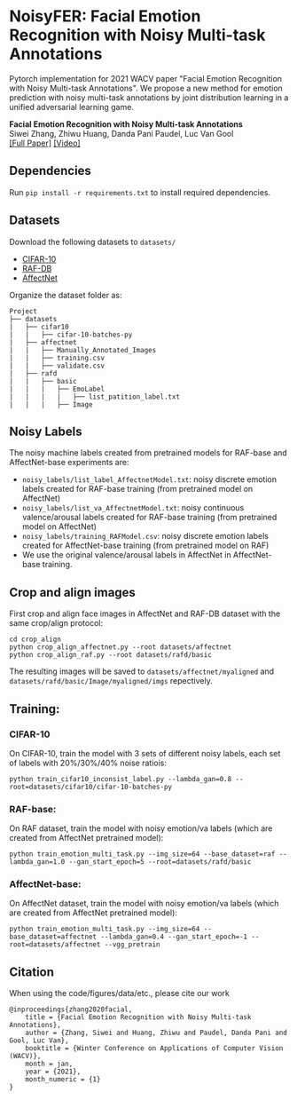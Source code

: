 # NoisyFER: Facial Emotion Recognition with Noisy Multi-task Annotations
Pytorch implementation for 2021 WACV paper "Facial Emotion Recognition with Noisy Multi-task Annotations".
We propose a new method for emotion prediction with noisy multi-task annotations 
by joint distribution learning
in a unified adversarial learning game.

**Facial Emotion Recognition with Noisy Multi-task Annotations** <br>
Siwei Zhang, Zhiwu Huang, Danda Pani Paudel, Luc Van Gool <br>
[[Full Paper]](https://arxiv.org/pdf/2010.09849.pdf) [[Video]](https://www.youtube.com/watch?v=bszy34vY-2o)

## Dependencies
Run `pip install -r requirements.txt` to install required dependencies.

## Datasets
Download the following datasets to `datasets/`
* [CIFAR-10](https://www.cs.toronto.edu/~kriz/cifar.html)
* [RAF-DB](http://www.whdeng.cn/RAF/model1.html)
* [AffectNet](http://mohammadmahoor.com/affectnet/)

Organize the dataset folder as:
```
Project
├── datasets
|   ├── cifar10
|   |   ├── cifar-10-batches-py
|   ├── affectnet
|   |   ├── Manually_Annotated_Images
|   |   ├── training.csv
|   |   ├── validate.csv
|   ├── rafd
|   |   ├── basic
|   |   |   ├── EmoLabel
|   |   |   |   ├── list_patition_label.txt
|   |   |   ├── Image
```

## Noisy Labels
The noisy machine labels created from pretrained models for RAF-base and AffectNet-base experiments are:
*  `noisy_labels/list_label_AffectnetModel.txt`: noisy discrete emotion labels created for RAF-base training (from pretrained model on AffectNet)
*  `noisy_labels/list_va_AffectnetModel.txt`: noisy continuous valence/arousal labels created for RAF-base training (from pretrained model on AffectNet)
*  `noisy_labels/training_RAFModel.csv`: noisy discrete emotion labels created for AffectNet-base training (from pretrained model on RAF)
* We use the original valence/arousal labels in AffectNet in AffectNet-base training.


## Crop and align images
First crop and align face images in AffectNet and RAF-DB dataset with the same crop/align protocol:
```
cd crop_align
python crop_align_affectnet.py --root datasets/affectnet
python crop_align_raf.py --root datasets/rafd/basic
```
The resulting images will be saved to `datasets/affectnet/myaligned` 
and `datasets/rafd/basic/Image/myaligned/imgs` repectively.


## Training:
### CIFAR-10
On CIFAR-10, train the model with 3 sets of different noisy labels, each set of labels with 20%/30%/40% noise ratiois:
```
python train_cifar10_inconsist_label.py --lambda_gan=0.8 --root=datasets/cifar10/cifar-10-batches-py
```

### RAF-base:
On RAF dataset, train the model with noisy emotion/va labels (which are created from AffectNet pretrained model):
```
python train_emotion_multi_task.py --img_size=64 --base_dataset=raf --lambda_gan=1.0 --gan_start_epoch=5 --root=datasets/rafd/basic
```

### AffectNet-base:
On AffectNet dataset, train the model with noisy emotion/va labels (which are created from AffectNet pretrained model):
```
python train_emotion_multi_task.py --img_size=64 --base_dataset=affectnet --lambda_gan=0.4 --gan_start_epoch=-1 --root=datasets/affectnet --vgg_pretrain
```

## Citation

When using the code/figures/data/etc., please cite our work
```
@inproceedings{zhang2020facial,
    title = {Facial Emotion Recognition with Noisy Multi-task Annotations},
    author = {Zhang, Siwei and Huang, Zhiwu and Paudel, Danda Pani and Gool, Luc Van},
    booktitle = {Winter Conference on Applications of Computer Vision (WACV)},
    month = jan,
    year = {2021},
    month_numeric = {1}
}
```
